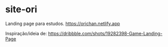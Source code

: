# site-ori
Landing page para estudos.
https://orichan.netlify.app

Inspiração/ideia de:
https://dribbble.com/shots/19282398-Game-Landing-Page

